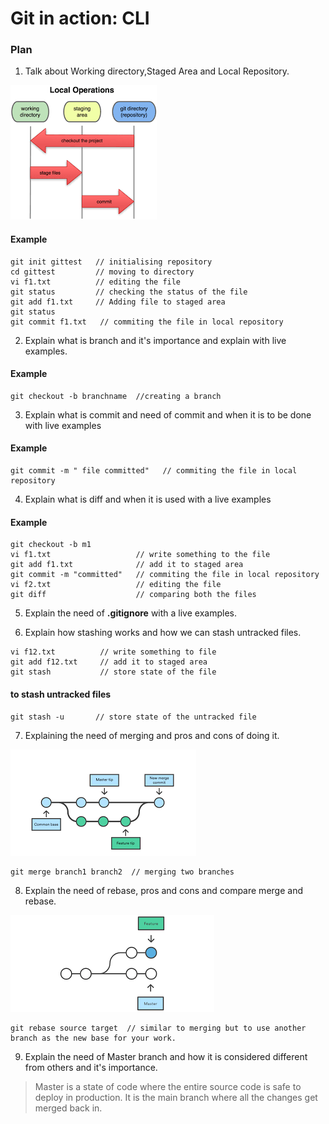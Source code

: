 # Git in action: CLI

### Plan
1. Talk about Working directory,Staged Area and Local Repository.

![git workflow](./images/git1.png)
#### Example
``` 
git init gittest   // initialising repository
cd gittest         // moving to directory
vi f1.txt          // editing the file
git status         // checking the status of the file
git add f1.txt     // Adding file to staged area 
git status
git commit f1.txt   // commiting the file in local repository
```
2. Explain what is branch and it's importance and explain with live examples.
#### Example
``` 
git checkout -b branchname  //creating a branch
```

3. Explain what is commit and need of commit and when it is to be done  with  live examples 
#### Example
```
git commit -m " file committed"   // commiting the file in local repository
```
4. Explain what is diff and when it is used with a live examples
#### Example
```
git checkout -b m1
vi f1.txt                   // write something to the file
git add f1.txt              // add it to staged area
git commit -m "committed"   // commiting the file in local repository
vi f2.txt                   // editing the file
git diff                    // comparing both the files
```

5. Explain the need of **.gitignore** with a live examples.

6. Explain how stashing works and how we can stash untracked files.
```
vi f12.txt          // write something to file
git add f12.txt     // add it to staged area
git stash           // store state of the file
```
#### to stash untracked files
```
git stash -u       // store state of the untracked file
```
7. Explaining the need of merging and pros and cons of doing it.

![ merge ](./images/git2.png)

```
git merge branch1 branch2  // merging two branches
```
8. Explain the need of rebase, pros and cons and compare merge and rebase.

![ rebase ](./images/rebase.png)

```
git rebase source target  // similar to merging but to use another branch as the new base for your work.
```
9. Explain the need of Master branch and how it is considered different from others and it's importance.

> Master is a state of code where the entire source code is safe to deploy in production.
> It is the main branch where all the changes get merged back in.


